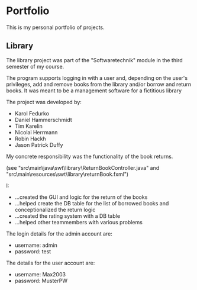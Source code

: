 # Portfolio
This is my personal portfolio of projects.

## Library
The library project was part of the "Softwaretechnik" module in the third semester of my course.

The program supports logging in with a user and, depending on the user's privileges, add and remove books from the library and/or borrow and return books.
It was meant to be a management software for a fictitious library

The project was developed by:
- Karol Fedurko
- Daniel Hammerschmidt
- Tim Karelin
- Nicolai Herrmann
- Robin Hackh
- Jason Patrick Duffy

My concrete responsibility was the functionality of the book returns. 

(see "src\main\java\swt\library\ReturnBookController.java" and "src\main\resources\swt\library\returnBook.fxml")

I:
- ...created the GUI and logic for the return of the books
- ...helped create the DB table for the list of borrowed books and conceptionalized the return logic
- ...created the rating system with a DB table
- ...helped other teammembers with various problems

The login details for the admin account are:
- username: admin
- password: test

The details for the user account are:
- username: Max2003
- password: MusterPW
